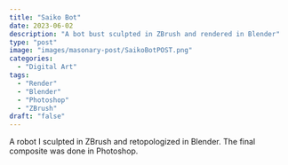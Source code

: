 ```yaml
---
title: "Saiko Bot"
date: 2023-06-02
description: "A bot bust sculpted in ZBrush and rendered in Blender"
type: "post"
image: "images/masonary-post/SaikoBotPOST.png"
categories: 
  - "Digital Art"
tags:
  - "Render"
  - "Blender"
  - "Photoshop"
  - "ZBrush"
draft: "false"
---
```



A robot I sculpted in ZBrush and retopologized in Blender. The final composite
was done in Photoshop.

